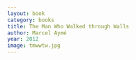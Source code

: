 ```yaml
---
layout: book
category: books
title: The Man Who Walked through Walls
author: Marcel Aymé
year: 2012
image: tmwwtw.jpg
---
```

